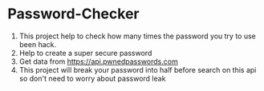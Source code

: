 # Password-Checker

1. This project help to check how many times the password you try to use been hack.
2. Help to create a super secure password
3. Get data from https://api.pwnedpasswords.com
4. This project will break your password into half before search on this api so don't need to worry about password leak
